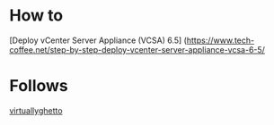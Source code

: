 #  How to

[Deploy vCenter Server Appliance (VCSA) 6.5] (https://www.tech-coffee.net/step-by-step-deploy-vcenter-server-appliance-vcsa-6-5/


# Follows

[virtuallyghetto](https://www.virtuallyghetto.com/vcsa)
